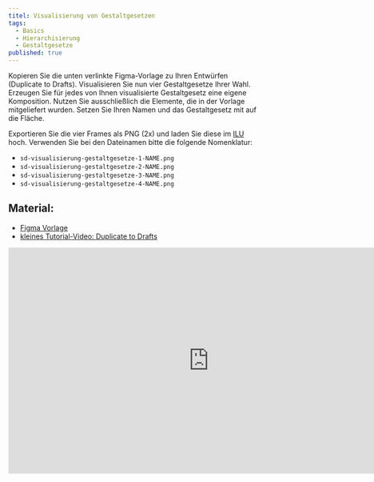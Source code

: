 ```yaml
---
titel: Visualisierung von Gestaltgesetzen
tags: 
  - Basics
  - Hierarchisierung
  - Gestaltgesetze
published: true
---
```



Kopieren Sie die unten verlinkte Figma-Vorlage zu Ihren Entwürfen (Duplicate to Drafts). Visualisieren Sie nun vier Gestaltgesetze Ihrer Wahl. Erzeugen Sie für jedes von Ihnen visualisierte Gestaltgesetz eine eigene Komposition. Nutzen Sie ausschließlich die Elemente, die in der Vorlage mitgeliefert wurden. Setzen Sie Ihren Namen und das Gestaltgesetz mit auf die Fläche.

Exportieren Sie die vier Frames als PNG (2x) und laden Sie diese im [ILU](https://ilu.th-koeln.de/ilias.php?baseClass=ilExerciseHandlerGUI&ref_id=504809&cmd=showOverview) hoch. Verwenden Sie bei den Dateinamen bitte die folgende Nomenklatur:

- ```sd-visualisierung-gestaltgesetze-1-NAME.png```
- ```sd-visualisierung-gestaltgesetze-2-NAME.png```
- ```sd-visualisierung-gestaltgesetze-3-NAME.png```
- ```sd-visualisierung-gestaltgesetze-4-NAME.png```

## Material:
- [Figma Vorlage](https://www.figma.com/design/NQX6H03aRK9r2XruHImDLb/Untitled?node-id=0-1&t=cePdZrMKK5xsvmeU-1)
- [kleines Tutorial-Video: Duplicate to Drafts](https://www.youtube.com/watch?v=hkEn0AJif90)

<iframe style="border: 1px solid rgba(0, 0, 0, 0.1);" width="800" height="450" src="https://embed.figma.com/design/NQX6H03aRK9r2XruHImDLb/Vorlage-Aufgabe-Gestaltgesetze?node-id=0-1&embed-host=share" allowfullscreen></iframe>

